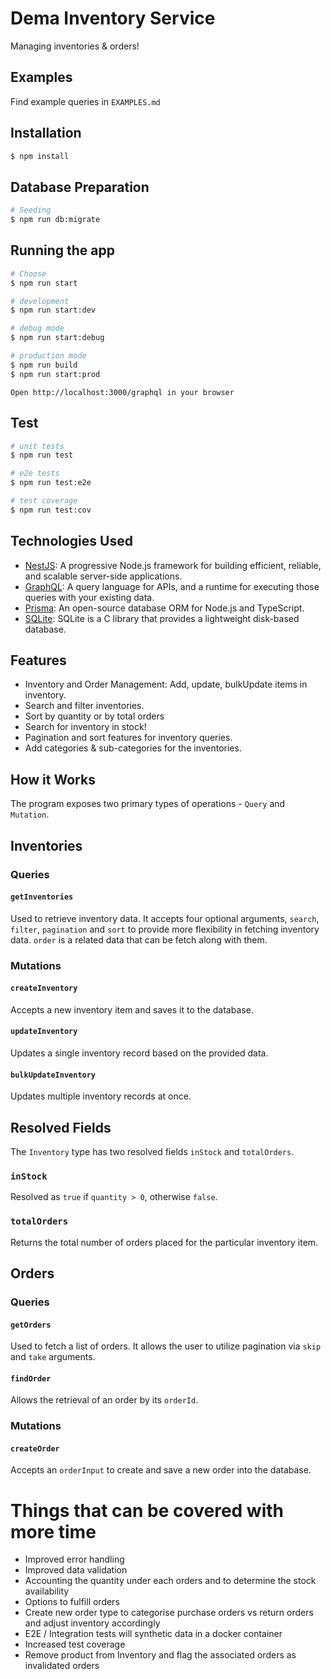 # Dema Inventory Service
Managing inventories & orders!

## Examples
Find example queries in `EXAMPLES.md`

## Installation

```bash
$ npm install
```

## Database Preparation

```bash
# Seeding
$ npm run db:migrate

```

## Running the app

```bash
# Choose
$ npm run start

# development
$ npm run start:dev

# debug mode
$ npm run start:debug

# production mode
$ npm run build
$ npm run start:prod
```

`Open http://localhost:3000/graphql in your browser`

## Test

```bash
# unit tests
$ npm run test

# e2e tests
$ npm run test:e2e

# test coverage
$ npm run test:cov
```

## Technologies Used

* [NestJS](https://nestjs.com/): A progressive Node.js framework for building efficient, reliable, and scalable server-side applications.
* [GraphQL](https://graphql.org/): A query language for APIs, and a runtime for executing those queries with your existing data.
* [Prisma](https://www.prisma.io/): An open-source database ORM for Node.js and TypeScript.
* [SQLite](https://www.sqlite.org/index.html): SQLite is a C library that provides a lightweight disk-based database.

## Features

* Inventory and Order Management: Add, update, bulkUpdate items in inventory.
* Search and filter inventories.
* Sort by quantity or by total orders
* Search for inventory in stock!
* Pagination and sort features for inventory queries.
* Add categories & sub-categories for the inventories.

## How it Works

The program exposes two primary types of operations - `Query` and `Mutation`.

## Inventories

### Queries

#### `getInventories`

Used to retrieve inventory data. It accepts four optional arguments, `search`, `filter`, `pagination` and `sort` to provide more flexibility in fetching inventory data.
`order` is a related data that can be fetch along with them. 

### Mutations

#### `createInventory`

Accepts a new inventory item and saves it to the database.

#### `updateInventory`

Updates a single inventory record based on the provided data.

#### `bulkUpdateInventory`

Updates multiple inventory records at once.


## Resolved Fields

The `Inventory` type has two resolved fields `inStock` and `totalOrders`.

### `inStock`

Resolved as `true` if `quantity > 0`, otherwise `false`.

### `totalOrders`

Returns the total number of orders placed for the particular inventory item.

## Orders

### Queries

#### `getOrders`

Used to fetch a list of orders. It allows the user to utilize pagination via `skip` and `take` arguments.

#### `findOrder`

Allows the retrieval of an order by its `orderId`.

### Mutations

#### `createOrder`

Accepts an `orderInput` to create and save a new order into the database.

# Things that can be covered with more time

* Improved error handling
* Improved data validation
* Accounting the quantity under each orders and to determine the stock availability
* Options to fulfill orders
* Create new order type to categorise purchase orders vs return orders and adjust inventory accordingly
* E2E / Integration tests will synthetic data in a docker container
* Increased test coverage
* Remove product from Inventory and flag the associated orders as invalidated orders


